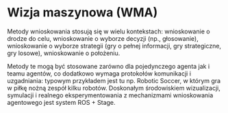 # Wizja maszynowa (WMA)

Metody wnioskowania stosują się w wielu kontekstach: wnioskowanie o drodze do celu,
wnioskowanie o wyborze decyzji (np., głosowanie), wnioskowanie o wyborze strategii (gry o
pełnej informacji, gry strategiczne, gry losowe), wnioskowanie o położeniu. 

Metody te mogą
być stosowane zarówno dla pojedynczego agenta jak i teamu agentów, co dodatkowo wymaga
protokołów komunikacji i uzgadniania: typowym przykładem jest tu np. Robotic Soccer, w
którym gra w piłkę nożną zespół kilku robotów. Doskonałym środowiskiem wizualizacji,
symulacji i realnego eksperymentowania z mechanizmami wnioskowania agentowego jest
system ROS + Stage.
